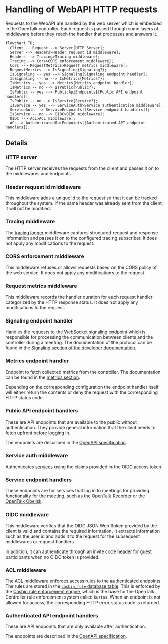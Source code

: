 # Handling of WebAPI HTTP requests

Requests to the WebAPI are handled by the web server which is embedded in the
OpenTalk controller. Each request is passed through some layers of middleware
before they reach the handler that processes and answers it.

```mermaid
flowchart TD;
  Client -- Request --> Server[HTTP Server];
  Server --> Headers>Header request id middleware];
  Headers --> Tracing>Tracing middleware];
  Tracing --> Cors>CORS enforcement middleware];
  Cors --> RequestMetrics>Request metrics middleware];
  RequestMetrics --> IsSignaling{Signaling?};
  IsSignaling -- yes --> Signaling[Signaling endpoint handler];
  IsSignaling -- no --> IsMetrics{Metrics?};
  IsMetrics -- yes --> Metrics[Metrics endpoint handler];
  IsMetrics -- no --> IsPublic{Public?};
  IsPublic -- yes --> PublicApiEndpoints[[Public API endpoint handlers]];
  IsPublic -- no --> IsService{Service?};
  IsService -- yes --> ServiceAuth>Service authentication middleware];
  ServiceAuth --> ServiceEndpoints[[Service endpoint handlers]];
  IsService -- no --> OIDC>OIDC middleware];
  OIDC --> ACL>ACL middleware];
  ACL--> AuthenticatedApiEndpoints[[Authenticated API endpoint handlers]];
```

## Details

### HTTP server

The HTTP server receives the requests from the client and passes it on to the
middlewares and endpoints.

### Header request id middleware

This middleware adds a unique id to the request so that it can be tracked
throughout the system. If the same header was already sent from the client, it
will not be modified.

### Tracing middleware

The [tracing logger](https://docs.rs/tracing-actix-web/latest/tracing_actix_web/struct.TracingLogger.html)
middleware captures structured request and response information and passes it on
to the configured tracing subscriber. It does not apply any modifications to
the request.

### CORS enforcement middleware

This middleware refuses or allows requests based on the CORS policy of the web
service. It does not apply any modifications to the request.

### Request metrics middleware

This middleware records the handler duration for each request handler
categorized by the HTTP response status. It does not apply any modifications to
the request.

### Signaling endpoint handler

Handles the requests to the WebSocket signaling endpoint which is responsible
for processing the communication between clients and the controller during
a meeting. The documentation of the protocol can be found in the
[Signaling section of the developer documentation](https://docs.opentalk.eu/developer/controller/signaling/).

### Metrics endpoint handler

Endpoint to fetch collected metrics from the controller. The documentation can
be found in the [metrics section](../core/logging/metrics.md#web-api).

Depending on the corresponding configuration the endpoint handler itself will
either return the contents or deny the request with the corresponding HTTP
status code.

### Public API endpoint handlers

These are API endpoints that are available to the public without authentication.
They provide general information that the client needs to fetch upfront before
logging in.

The endpoints are described in the
[OpenAPI specification](https://docs.opentalk.eu/developer/controller/rest/).

### Service auth middleware

Authenticates [services](#service-endpoint-handlers) using the claims provided
in the OIDC access token.

### Service endpoint handlers

These endpoints are for services that log in to meetings for providing
functionality for the meeting, such as the
[OpenTalk Recorder](https://docs.opentalk.eu/admin/recorder/) or the
[OpenTalk Obelisk](https://docs.opentalk.eu/admin/obelisk/).

### OIDC middleware

This middleware verifies that the OIDC JSON Web Token provided by the client is
valid and contains the required information. It extracts information such as
the user id and adds it to the request for the subsequent middlewares or request
handlers.

In addition, it can authenticate through an invite code header for guest
participants when no OIDC token is provided.

### ACL middleware

The ACL middleware enforces access rules to the authenticated endpoints. The
rules are stored in the
[`casbin_rule` database table](https://docs.opentalk.eu/developer/controller/database/).
This is enforced by the
[Casbin rule enforcement engine](https://docs.rs/casbin/), which is the base for
the OpenTalk Controller rule enforcement system called `kustos`. When an
endpoint is not allowed for access, the corresponding HTTP error status code
is returned.

### Authenticated API endpoint handlers

These are API endpoints that are only available after authentication.

The endpoints are described in the
[OpenAPI specification](https://docs.opentalk.eu/developer/controller/rest/).

